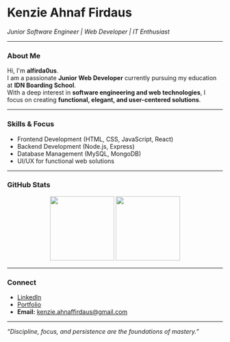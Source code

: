 # Kenzie Ahnaf Firdaus  
*Junior Software Engineer | Web Developer | IT Enthusiast*  

---

### About Me
Hi, I'm **alfirda0us**.  
I am a passionate **Junior Web Developer** currently pursuing my education at **IDN Boarding School**.  
With a deep interest in **software engineering and web technologies**, I focus on creating **functional, elegant, and user-centered solutions**.  

---

### Skills & Focus
- Frontend Development (HTML, CSS, JavaScript, React)  
- Backend Development (Node.js, Express)  
- Database Management (MySQL, MongoDB)  
- UI/UX for functional web solutions  

---

### GitHub Stats
<p align="center">
  <img src="https://github-readme-stats.vercel.app/api?username=alfirda0us&show_icons=true&hide_border=true&theme=graywhite" height="150"/>
  <img src="https://github-readme-stats.vercel.app/api/top-langs/?username=alfirda0us&layout=compact&hide_border=true&theme=graywhite" height="150"/>
</p>

---

### Connect
- [LinkedIn](https://www.linkedin.com/in/alfirdaous/)  
- [Portfolio](https://alfirda0us.github.io/portofolio/)  
- **Email:** kenzie.ahnaffirdaus@gmail.com  

---
*“Discipline, focus, and persistence are the foundations of mastery.”*
